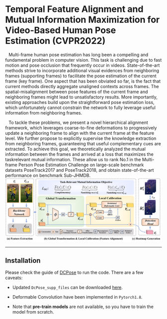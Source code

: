# Temporal Feature Alignment and Mutual Information Maximization for Video-Based Human Pose Estimation (CVPR2022)
&ensp; Multi-frame human pose estimation has long been a compelling and fundamental problem in computer vision. This task is challenging due to fast motion and pose occlusion that frequently occur in videos. State-of-the-art methods strive to incorporate additional visual evidences from neighboring frames (supporting frames) to facilitate the pose estimation of the current frame (key frame). One aspect that has been obviated so far, is the fact that current methods directly aggregate unaligned contexts across frames. The spatial-misalignment between pose features of the current frame and neighboring frames might lead to unsatisfactory results. More importantly, existing approaches build upon the straightforward pose estimation loss, which unfortunately cannot constrain the network to fully leverage useful information from neighboring frames.

&ensp; To tackle these problems, we present a novel hierarchical alignment framework, which leverages coarse-to-fine deformations to progressively update a neighboring frame to align with the current frame at the feature level. We further propose to explicitly supervise the knowledge extraction from neighboring frames, guaranteeing that useful complementary cues are extracted. To achieve this goal, we theoretically analyzed the mutual information between the frames and arrived at a loss that maximizes the taskrelevant mutual information. These allow us to rank No.1 in the Multi-frame Person Pose Estimation Challenge on large-scale benchmark datasets PoseTrack2017 and PoseTrack2018, and obtain state-of-the-art performance on benchmark Sub-JHMDB.
![Fig2-Pipeline](Fig2-Pipeline.jpg)

---
## Installation

Please check the guide of [DCPose](https://github.com/Pose-Group/DCPose) to run the code. There are a few caveats:

- Updated `DcPose_supp_files` can be downloaded [here](https://drive.google.com/file/d/1SnMxpdcMKXDE442jZGt4Dfb6ah5AS_hM/view?usp=sharing).
- Deformable Convolution have been implemented in `Pytorch1.8`.

- Note that **pre-train models** are not available, so you have to train the model from scratch.



